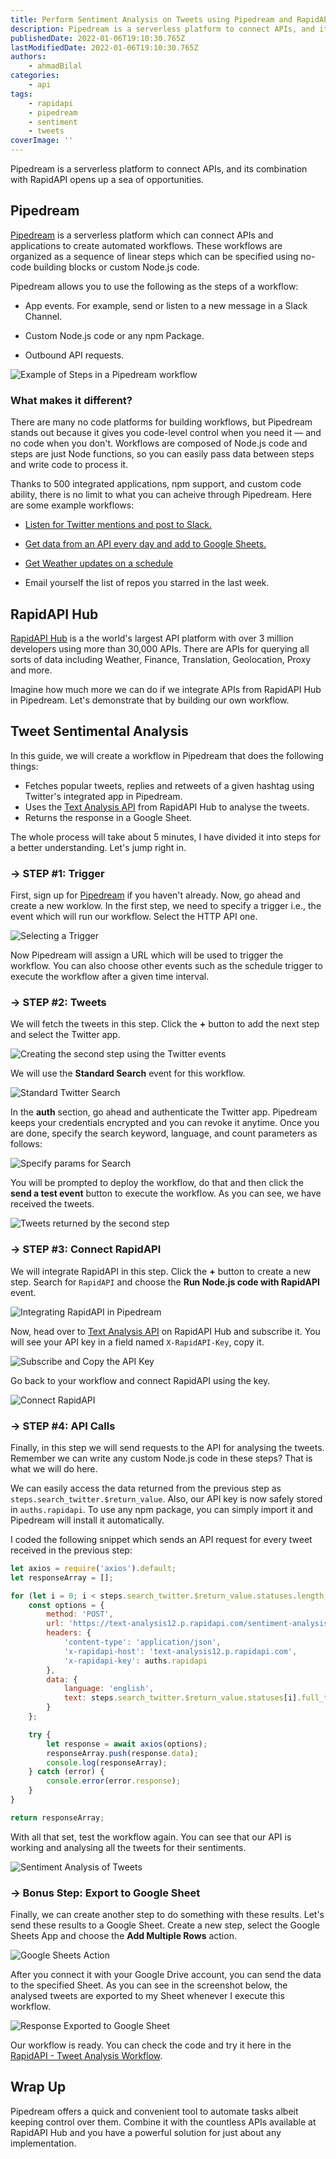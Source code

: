```yaml
---
title: Perform Sentiment Analysis on Tweets using Pipedream and RapidAPI
description: Pipedream is a serverless platform to connect APIs, and its combination with RapidAPI opens up a sea of opportunities.
publishedDate: 2022-01-06T19:10:30.765Z
lastModifiedDate: 2022-01-06T19:10:30.765Z
authors:
    - ahmadBilal
categories:
    - api
tags:
    - rapidapi
    - pipedream
    - sentiment
    - tweets
coverImage: ''
---
```


<Lead>
	Pipedream is a serverless platform to connect APIs, and its combination with
	RapidAPI opens up a sea of opportunities.
</Lead>

## Pipedream

[Pipedream](https://pipedream.com/) is a serverless platform which can connect APIs and applications to create automated workflows. These workflows are organized as a sequence of linear steps which can be specified using no-code building blocks or custom Node.js code.

Pipedream allows you to use the following as the steps of a workflow:

-   App events. For example, send or listen to a new message in a Slack Channel.

-   Custom Node.js code or any npm Package.

-   Outbound API requests.

![Example of Steps in a Pipedream workflow](https://raw.githubusercontent.com/RapidAPI/DevRel-Stack-Data/production/guides/posts/pipedream-rapidapi/images/example.png)

### What makes it different?

There are many no code platforms for building workflows, but Pipedream stands out because it gives you code-level control when you need it — and no code when you don't. Workflows are composed of Node.js code and steps are just Node functions, so you can easily pass data between steps and write code to process it.

Thanks to 500 integrated applications, npm support, and custom code ability, there is no limit to what you can acheive through Pipedream. Here are some example workflows:

-   [Listen for Twitter mentions and post to Slack.](https://pipedream.com/@/p_PACqq1q/edit)

-   [Get data from an API every day and add to Google Sheets.](https://pipedream.com/@pravin/example-4-get-data-from-an-api-on-a-schedule-and-add-to-google-sheets-p_8rCN7Qd/edit)

-   [Get Weather updates on a schedule](https://pipedream.com/@tod/rapidapi-3-open-weather-wap-on-timer-with-params-p_rvCQNAR/edit)

-   Email yourself the list of repos you starred in the last week.

## RapidAPI Hub

[RapidAPI Hub](https://RapidAPI.com/hub?utm_source=RapidAPI.com/guides&utm_medium=DevRel&utm_campaign=DevRel) is a the world's largest API platform with over 3 million developers using more than 30,000 APIs. There are APIs for querying all sorts of data including Weather, Finance, Translation, Geolocation, Proxy and more.

Imagine how much more we can do if we integrate APIs from RapidAPI Hub in Pipedream. Let's demonstrate that by building our own workflow.

## Tweet Sentimental Analysis

In this guide, we will create a workflow in Pipedream that does the following things:

-   Fetches popular tweets, replies and retweets of a given hashtag using Twitter's integrated app in Pipedream.
-   Uses the [Text Analysis API](https://rapidapi.com/twinword/api/sentiment-analysis/?utm_source=RapidAPI.com/guides&utm_medium=DevRel&utm_campaign=DevRel) from RapidAPI Hub to analyse the tweets.
-   Returns the response in a Google Sheet.

The whole process will take about 5 minutes, I have divided it into steps for a better understanding. Let's jump right in.

### → STEP #1: Trigger

First, sign up for [Pipedream](https://pipedream.com/) if you haven't already. Now, go ahead and create a new worklow. In the first step, we need to specify a trigger i.e., the event which will run our workflow. Select the HTTP API one.

![Selecting a Trigger](https://raw.githubusercontent.com/RapidAPI/DevRel-Stack-Data/production/guides/posts/pipedream-rapidapi/images/trigger.png)

Now Pipedream will assign a URL which will be used to trigger the workflow. You can also choose other events such as the schedule trigger to execute the workflow after a given time interval.

### → STEP #2: Tweets

We will fetch the tweets in this step. Click the **+** button to add the next step and select the Twitter app.

![Creating the second step using the Twitter events](https://raw.githubusercontent.com/RapidAPI/DevRel-Stack-Data/production/guides/posts/pipedream-rapidapi/images/twitter.png)

We will use the **Standard Search** event for this workflow.

![Standard Twitter Search](https://raw.githubusercontent.com/RapidAPI/DevRel-Stack-Data/production/guides/posts/pipedream-rapidapi/images/standard-search.png)

In the **auth** section, go ahead and authenticate the Twitter app. Pipedream keeps your credentials encrypted and you can revoke it anytime. Once you are done, specify the search keyword, language, and count parameters as follows:

![Specify params for Search](https://raw.githubusercontent.com/RapidAPI/DevRel-Stack-Data/production/guides/posts/pipedream-rapidapi/images/params.png)

You will be prompted to deploy the workflow, do that and then click the **send a test event** button to execute the workflow. As you can see, we have received the tweets.

![Tweets returned by the second step](https://raw.githubusercontent.com/RapidAPI/DevRel-Stack-Data/production/guides/posts/pipedream-rapidapi/images/tweets.png)

### → STEP #3: Connect RapidAPI

We will integrate RapidAPI in this step. Click the **+** button to create a new step. Search for `RapidAPI` and choose the **Run Node.js code with RapidAPI** event.

![Integrating RapidAPI in Pipedream](https://raw.githubusercontent.com/RapidAPI/DevRel-Stack-Data/production/guides/posts/pipedream-rapidapi/images/api.png)

Now, head over to [Text Analysis API](https://rapidapi.com/twinword/api/sentiment-analysis/?utm_source=RapidAPI.com/guides&utm_medium=DevRel&utm_campaign=DevRel) on RapidAPI Hub and subscribe it. You will see your API key in a field named `X-RapidAPI-Key`, copy it.

![Subscribe and Copy the API Key](https://raw.githubusercontent.com/RapidAPI/DevRel-Stack-Data/production/guides/posts/pipedream-rapidapi/images/subscribe.png)

Go back to your workflow and connect RapidAPI using the key.

![Connect RapidAPI](https://raw.githubusercontent.com/RapidAPI/DevRel-Stack-Data/production/guides/posts/pipedream-rapidapi/images/connect.png)

### → STEP #4: API Calls

Finally, in this step we will send requests to the API for analysing the tweets. Remember we can write any custom Node.js code in these steps? That is what we will do here.

We can easily access the data returned from the previous step as `steps.search_twitter.$return_value`. Also, our API key is now safely stored in `auths.rapidapi`. To use any npm package, you can simply import it and Pipedream will install it automatically.

I coded the following snippet which sends an API request for every tweet received in the previous step:

```js
let axios = require('axios').default;
let responseArray = [];

for (let i = 0; i < steps.search_twitter.$return_value.statuses.length; i++) {
	const options = {
		method: 'POST',
		url: 'https://text-analysis12.p.rapidapi.com/sentiment-analysis/api/v1.1',
		headers: {
			'content-type': 'application/json',
			'x-rapidapi-host': 'text-analysis12.p.rapidapi.com',
			'x-rapidapi-key': auths.rapidapi
		},
		data: {
			language: 'english',
			text: steps.search_twitter.$return_value.statuses[i].full_text
		}
	};

	try {
		let response = await axios(options);
		responseArray.push(response.data);
		console.log(responseArray);
	} catch (error) {
		console.error(error.response);
	}
}

return responseArray;
```

With all that set, test the workflow again. You can see that our API is working and analysing all the tweets for their sentiments.

![Sentiment Analysis of Tweets](https://raw.githubusercontent.com/RapidAPI/DevRel-Stack-Data/production/guides/posts/pipedream-rapidapi/images/response.png)

### → Bonus Step: Export to Google Sheet

Finally, we can create another step to do something with these results. Let's send these results to a Google Sheet. Create a new step, select the Google Sheets App and choose the **Add Multiple Rows** action.

![Google Sheets Action](https://raw.githubusercontent.com/RapidAPI/DevRel-Stack-Data/production/guides/posts/pipedream-rapidapi/images/sheet-action.png)

After you connect it with your Google Drive account, you can send the data to the specified Sheet. As you can see in the screenshot below, the analysed tweets are exported to my Sheet whenever I execute this workflow.

![Response Exported to Google Sheet](https://raw.githubusercontent.com/RapidAPI/DevRel-Stack-Data/production/guides/posts/pipedream-rapidapi/images/sheet.png)

Our workflow is ready. You can check the code and try it here in the [RapidAPI - Tweet Analysis Workflow](https://pipedream.com/@ahmadbilaldev/rapidapi-tweet-analysis-p_pWCnAG3).

## Wrap Up

Pipedream offers a quick and convenient tool to automate tasks albeit keeping control over them. Combine it with the countless APIs available at RapidAPI Hub and you have a powerful solution for just about any implementation.
